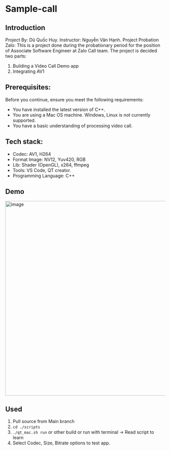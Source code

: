 # Sample-call
## Introduction
Project By: Dũ Quốc Huy. Instructor: Nguyễn Văn Hạnh.
Project Probation Zalo: This is a project done during the probationary period for the position of Associate Software Engineer at Zalo Call team.
The project is decided two parts:
1. Building a Video Call Demo app
2. Integrating AV1

## Prerequisites:
Before you continue, ensure you meet the following requirements:
* You have installed the latest version of C++.
* You are using a Mac OS machine. Windows, Linux is not currently supported.
* You have a basic understanding of processing video call.


## Tech stack: 
- Codec: AV1, H264
- Format Image: NV12, Yuv420, RGB
- Lib: Shader (OpenGL), x264, ffmpeg
- Tools: VS Code, QT creator.
- Programming Language: C++

## Demo 
<img width="612" alt="image" src="https://github.com/user-attachments/assets/e29e4535-68b2-422d-918c-57e929c2633b">

## Used
1. Pull source from Main branch
3. ```cd ./scripts```
4. ```./qt_mac.sh run``` or other build or run with terminal -> Read script to learn
5. Select Codec, Size, Bitrate options to test app.

